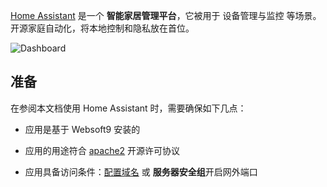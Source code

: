 [Home Assistant](https://www.home-assistant.io/) 是一个 **智能家居管理平台**，它被用于 设备管理与监控  等场景。开源家庭自动化，将本地控制和隐私放在首位。


![Dashboard](https://libs.websoft9.com/Websoft9/DocsPicture/zh/homeassistant/homeassistant-gui-websoft9.png)


## 准备

在参阅本文档使用 Home Assistant 时，需要确保如下几点：

- 应用是基于 Websoft9 安装的

- 应用的用途符合 [apache2](https://opensource.org/licenses/Apache-2.0) 开源许可协议

- 应用具备访问条件：[配置域名](./domain-set) 或 **服务器安全组**开启网外端口